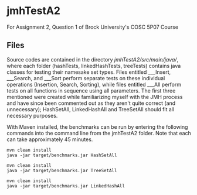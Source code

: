 # jmhTestA2
For Assignment 2, Question 1 of Brock University's COSC 5P07 Course
## Files
Source codes are contained in the directory *jmhTestA2/src/main/java/*, where each folder (hashTests, linkedHashTests, treeTests) contains java classes for testing their namesake set types.
Files entitled \_\_\_Insert, \_\_\_Search, and \_\_\_Sort perform separate tests on these individual operations (Insertion, Search, Sorting), while files entitled \_\_\_All perform tests on all functions in sequence using all parameters.
The first three mentioned were created while familiarizing myself with the JMH process and have since been commented out as they aren't quite correct (and unnecessary); HashSetAll, LinkedHashAll and TreeSetAll should fit all necessary purposes. 

With Maven installed, the benchmarks can be run by entering the following commands into the command line from the jmhTestA2 folder. Note that each can take approximately 45 minutes.

```
mvn clean install
java -jar target/benchmarks.jar HashSetAll
```

```
mvn clean install
java -jar target/benchmarks.jar TreeSetAll
```

```
mvn clean install
java -jar target/benchmarks.jar LinkedHashAll
```

